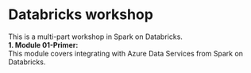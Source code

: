 # Databricks workshop

This is a multi-part workshop in Spark on Databricks.<br>
**1.  Module 01-Primer:** <br>
This module covers integrating with Azure Data Services from Spark on Databricks.<br>

